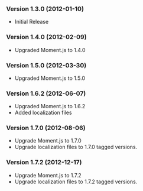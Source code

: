 ### Version 1.3.0 (2012-01-10)
- Initial Release

### Version 1.4.0 (2012-02-09)
- Upgraded Moment.js to 1.4.0

### Version 1.5.0 (2012-03-30)
- Upgraded Moment.js to 1.5.0

### Version 1.6.2 (2012-06-07)
- Upgraded Moment.js to 1.6.2
- Added localization files

### Version 1.7.0 (2012-08-06)
- Upgrade Moment.js to 1.7.0
- Upgrade localization files to 1.7.0 tagged versions.

### Version 1.7.2 (2012-12-17)
- Upgrade Moment.js to 1.7.2
- Upgrade localization files to 1.7.2 tagged versions.

